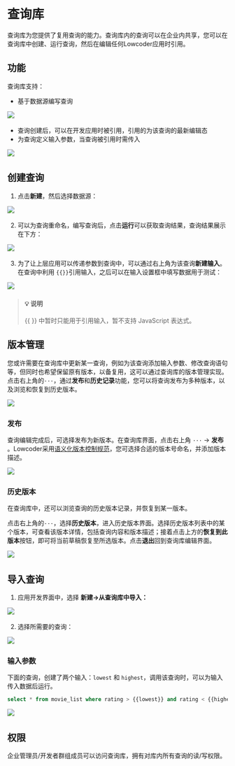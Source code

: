 # 查询库

查询库为您提供了复用查询的能力。查询库内的查询可以在企业内共享，您可以在查询库中创建、运行查询，然后在编辑任何Lowcoder应用时引用。

## 功能

查询库支持：

* 基于数据源编写查询

![](assets/1-20231002173456-k3m481b.png)​

* 查询创建后，可以在开发应用时被引用，引用的为该查询的最新编辑态
* 为查询定义输入参数，当查询被引用时需传入

![](assets/2-20231002173456-uv3d2k8.png)​

## 创建查询

1. 点击​**新建**​，然后选择数据源：

![](assets/3-20231002173456-6e4tg1l.png)​

2. 可以为查询重命名，编写查询后，点击**运行**可以获取查询结果，查询结果展示在下方：

![](assets/4-20231002173456-x07uri0.png)​

3. 为了让上层应用可以传递参数到查询中，可以通过右上角为该查询​**新建输入**​。在查询中利用 `{{}}`​ 引用输入，之后可以在输入设置框中填写数据用于测试：

![](assets/5-20231002173456-z7vwq44.png)​

> #### 💡 说明
>
> {{ }} 中暂时只能用于引用输入，暂不支持 JavaScript 表达式。

## 版本管理

您或许需要在查询库中更新某一查询，例如为该查询添加输入参数、修改查询语句等，但同时也希望保留原有版本，以备复用，这可以通过查询库的版本管理实现。点击右上角的`···`​，通过**发布**和**历史记录**功能，您可以将查询发布为多种版本，以及浏览和恢复到历史版本。

![](assets/9-20231002173456-q6hxfj2.png)​

### 发布

查询编辑完成后，可选择发布为新版本。在查询库界面，点击右上角 `···`​ -> ​**发布**​。Lowcoder采用[语义化版本控制规范](https://semver.org/lang/zh-CN/)，您可选择合适的版本号命名，并添加版本描述。

![](assets/10-20231002173456-j58yvm4.png)​

### 历史版本

在查询库中，还可以浏览查询的历史版本记录，并恢复到某一版本。

点击右上角的`···`​，选择​**历史版本**​，进入历史版本界面。选择历史版本列表中的某个版本，可查看该版本详情，包括查询内容和版本描述；接着点击上方的**恢复到此版本**按钮，即可将当前草稿恢复至所选版本。点击**退出**回到查询库编辑界面。

![](assets/11-20231002173456-tmrzzqm.png)​

## 导入查询

1. 应用开发界面中，选择 **新建-&gt;从查询库中导入：**

![](assets/6-20231002173456-ffl3vei.png)​

2. 选择所需要的查询：

![](assets/7-20231002173456-9jyjndr.png)​

### 输入参数

下面的查询，创建了两个输入：`lowest`​ 和 `highest`​，调用该查询时，可以为输入传入数据后运行。

```sql
select * from movie_list where rating > {{lowest}} and rating < {{highest}}
```

![](assets/8-20231002173456-5v7ob7k.png)​

## 权限

企业管理员/开发者群组成员可以访问查询库，拥有对库内所有查询的读/写权限。
